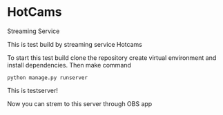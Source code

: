 # HotCams
Streaming Service


This is test build by streaming service Hotcams


To start this test build clone the repository create virtual environment and install dependencies. Then make command

```
python manage.py runserver
```

This is testserver!


Now you can strem to this server through OBS app
